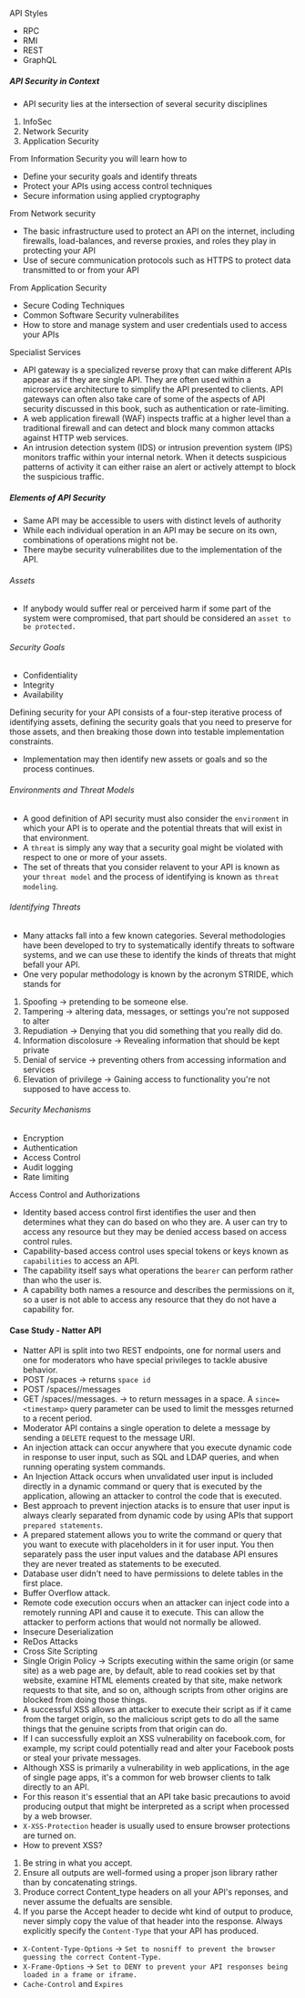API Styles
- RPC 
- RMI
- REST
- GraphQL
##### API Security in Context
- API security lies at the intersection of several security disciplines
1. InfoSec
2. Network Security
3. Application Security

From Information Security you will learn how to 
- Define your security goals and identify threats
- Protect your APIs using access control techniques
- Secure information using applied cryptography

From Network security
- The basic infrastructure used to protect an API on the internet, including firewalls, load-balances, and reverse proxies, and roles they play in protecting your API
- Use of secure communication protocols such as HTTPS to protect data transmitted to or from your API

From Application Security
- Secure Coding Techniques
- Common Software Security vulnerabilites
- How to store and manage system and user credentials used to access your APIs

Specialist Services
- API gateway is a specialized reverse proxy that can make different APIs appear as if they are single API. They are often used within a microservice architecture to simplify the API presented to clients. API gateways can often also take care of some of the aspects of API security discussed in this book, such as authentication or rate-limiting.
- A web application firewall (WAF) inspects traffic at a higher level than a traditional firewall and can detect and block many common attacks against HTTP web services.
- An intrusion detection system (IDS) or intrusion prevention system (IPS) monitors traffic within your internal netork. When it detects suspicious patterns of activity it can either raise an alert or actively attempt to block the suspicious traffic.

##### Elements of API Security
- Same API may be accessible to users with distinct levels of authority
- While each individual operation in an API may be secure on its own, combinations of operations might not be.
- There maybe security vulnerabilites due to the implementation of the API.

###### Assets
- If anybody would suffer real or perceived harm if some part of the system were compromised, that part should be considered an `asset to be protected.`

###### Security Goals
- Confidentiality
- Integrity
- Availability

Defining security for your API consists of a four-step iterative process of identifying assets, defining the security goals that you need to preserve for those assets, and then breaking those down into testable implementation constraints. 
- Implementation may then identify new assets or goals and so the process continues.

###### Environments and Threat Models
- A good definition of API security must also consider the `environment` in which your API is to operate and the potential threats that will exist in that environment.
- A `threat` is simply any way that a security goal might be violated with respect to one or more of your assets.
- The set of threats that you consider relavent to your API is known as your `threat model` and the process of identifying is known as `threat modeling`.

###### Identifying Threats

- Many attacks fall into a few known categories. Several methodologies have been developed to try to systematically identify threats to software systems, and we can use these to identify the kinds of threats that might befall your API.
- One very popular methodology is known by the acronym STRIDE, which stands for
1. Spoofing -> pretending to be someone else.
2. Tampering -> altering data, messages, or settings you're not supposed to alter
3. Repudiation -> Denying that you did something that you really did do.
4. Information discolosure -> Revealing information that should be kept private
5. Denial of service -> preventing others from accessing information and services
6. Elevation of privilege -> Gaining access to functionality you're not supposed to have access to.

###### Security Mechanisms
- Encryption
- Authentication
- Access Control
- Audit logging
- Rate limiting

Access Control and Authorizations
- Identity based access control first identifies the user and then determines what they can do based on who they are. A user can try to access any resource but they may be denied access based on access control rules.
- Capability-based access control uses special tokens or keys known as `capabilities` to access an API.
- The capability itself says what operations the `bearer` can perform rather than who the user is.
- A capability both names a resource and describes the permissions on it, so a user is not able to access any resource that they do not have a capability for.

 #### Case Study - Natter API
 - Natter API is split into two REST endpoints, one for normal users and one for moderators who have special privileges to tackle abusive behavior.
 - POST /spaces -> returns `space id`
 - POST /spaces/<spaceid>/messages 
 - GET /spaces/<spaceid>/messages. -> to return messages in a space. A `since=<timestamp>` query parameter can be used to limit the messges returned to a recent period.
 - Moderator API contains a single operation to delete a message by sending a `DELETE` request to the message URI.
 - An injection attack can occur anywhere that you execute dynamic code in response to user input, such as SQL and LDAP queries, and when running operating system commands.
 - An Injection Attack occurs when unvalidated user input is included directly in a dynamic command or query that is executed by the application, allowing an attacker to control the code that is executed.
 - Best approach to prevent injection atacks is to ensure that user input is always clearly separated from dynamic code by using APIs that support `prepared statements`.
 - A prepared statement allows you to write the command or query that you want to execute with placeholders in it for user input. You then separately pass the user input values and the database API ensures they are never treated as statements to be executed.
 - Database user didn't need to have permissions to delete tables in the first place.
 - Buffer Overflow attack.
 - Remote code execution occurs when an attacker can inject code into a remotely running API and cause it to execute. This can allow the attacker to perform actions that would not normally be allowed.
 - Insecure Deserialization
 - ReDos Attacks
 - Cross Site Scripting
 - Single Origin Policy -> Scripts executing within the same origin (or same site) as a web page are, by default, able to read cookies set by that website, examine HTML elements created by that site, make network requests to that site, and so on, although scripts from other origins are blocked from doing those things.
 - A successful XSS allows an attacker to execute their script as if it came from the target origin, so the malicious script gets to do all the same things that the genuine scripts from that origin can do. 
 - If I can successfully exploit an XSS vulnerability on facebook.com, for example, my script could potentially read and alter your Facebook posts or steal your private messages.
 - Although XSS is primarily a vulnerability in web applications, in the age of single page apps, it's a common for web browser clients to talk directly to an API. 
 - For this reason it's essential that an API take basic precautions to avoid producing output that might be interpreted as a script when processed by a web browser.
 - `X-XSS-Protection` header is usually used to ensure browser protections are turned on.
 - How to prevent XSS?
 1. Be string in what you accept.
 2. Ensure all outputs are well-formed using a proper json library rather than by concatenating strings.
 3. Produce correct Content_type headers on all your API's reponses, and never assume the defualts are sensible.
 4. If you parse the Accept header to decide wht kind of output to produce, never simply copy the value of that header into the response. Always explicitly specify the `Content-Type` that your API has produced.
 - `X-Content-Type-Options` -> `Set to nosniff to prevent the browser guessing the correct Content-Type.`
 - `X-Frame-Options` -> `Set to DENY to prevent your API responses being loaded in a frame or iframe.`
 - `Cache-Control` and `Expires`
 